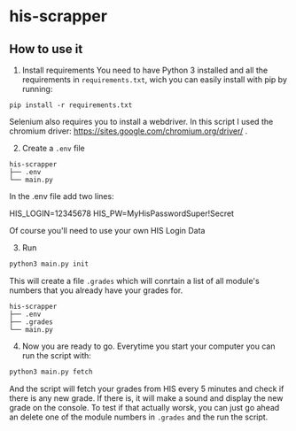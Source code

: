 # his-scrapper

## How to use it

1) Install requirements
You need to have Python 3 installed and all the requirements in `requirements.txt`, wich you can easily install with pip by running: 
```
pip install -r requirements.txt
```
Selenium also requires you to install a webdriver. In this script I used the chromium driver: https://sites.google.com/chromium.org/driver/ .

2) Create a `.env` file
```
his-scrapper
├── .env
└── main.py
```

In the .env file add two lines:

HIS_LOGIN=12345678
HIS_PW=MyHisPasswordSuper!Secret

Of course you'll need to use your own HIS Login Data

3) Run 
```bash
python3 main.py init
```

This will create a file `.grades` which will conrtain a list of all module's numbers that you already have your grades for. 
```
his-scrapper
├── .env
├── .grades
└── main.py
```
4) Now you are ready to go. Everytime you start your computer you can run the script with:
```bash
python3 main.py fetch
```
And the script will fetch your grades from HIS every 5 minutes and check if there is any new grade. If there is, it will make a sound and display the new grade on the console. To test if that actually worsk, you can just go ahead an delete one of the module numbers in `.grades` and the run the script.

